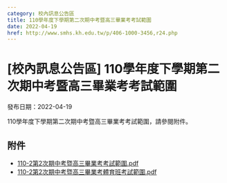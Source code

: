 ```yaml
---
category: 校內訊息公告區
title: 110學年度下學期第二次期中考暨高三畢業考考試範圍
date: 2022-04-19
href: http://www.smhs.kh.edu.tw/p/406-1000-3456,r24.php
---
```


# [校內訊息公告區] 110學年度下學期第二次期中考暨高三畢業考考試範圍

發布日期：2022-04-19

110學年度下學期第二次期中考暨高三畢業考考試範圍，請參閱附件。

## 附件

- [110-2第2次期中考暨高三畢業考考試範圍.pdf](https://www.smhs.kh.edu.tw/var/file/0/1000/attach/61/pta_3211_7944384_35323.pdf)
- [110-2第2次期中考暨高三畢業考體育班考試範圍.pdf](https://www.smhs.kh.edu.tw/var/file/0/1000/attach/61/pta_3212_8723825_35324.pdf)
